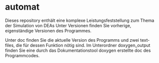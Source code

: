 # automat
 Dieses repository enthält eine komplexe Leistungsfeststellung zum Thema der Simulation von DEAs
 Unter Versionen finden Sie vorherige, eigenständige Versionen des Programmes.
 
 Unter doc finden Sie die aktuelle Version des Programms und zwei text-files, die für dessen Funktion nötig sind.
 Im Unterordner doxygen_output finden Sie eine durch das Dokumentationstool doxygen erstellte doc des Programmcodes.

